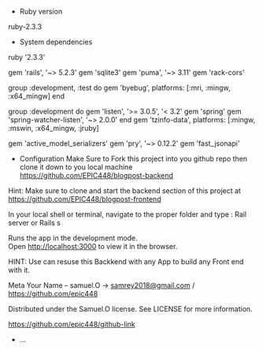 

* Ruby version

ruby-2.3.3

* System dependencies


ruby '2.3.3'

gem 'rails', '~> 5.2.3'
gem 'sqlite3'
gem 'puma', '~> 3.11'
gem 'rack-cors'

group :development, :test do
  gem 'byebug', platforms: [:mri, :mingw, :x64_mingw]
end

group :development do
  gem 'listen', '>= 3.0.5', '< 3.2'
  gem 'spring'
  gem 'spring-watcher-listen', '~> 2.0.0'
end
gem 'tzinfo-data', platforms: [:mingw, :mswin, :x64_mingw, :jruby]

gem 'active_model_serializers'
gem 'pry', '~> 0.12.2'
gem 'fast_jsonapi'


* Configuration
Make Sure to Fork this project into you github repo then clone it down to you local machine https://github.com/EPIC448/blogpost-backend

Hint: Make sure to  clone and start the backend section of this project at https://github.com/EPIC448/blogpost-frontend

 In your local shell or terminal, navigate to  the proper folder and type :
  Rail server or Rails s


Runs the app in the development mode.<br />
Open [http://localhost:3000](http://localhost:3000) to view it in the browser.



HINT: Use can resuse this Backkend with any App to build any Front end with it.  

Meta
Your Name – samuel.O -> samrey2018@gmail.com / https://github.com/epic448

Distributed under the Samuel.O license. See LICENSE for more information.

https://github.com/epic448/github-link


* ...





